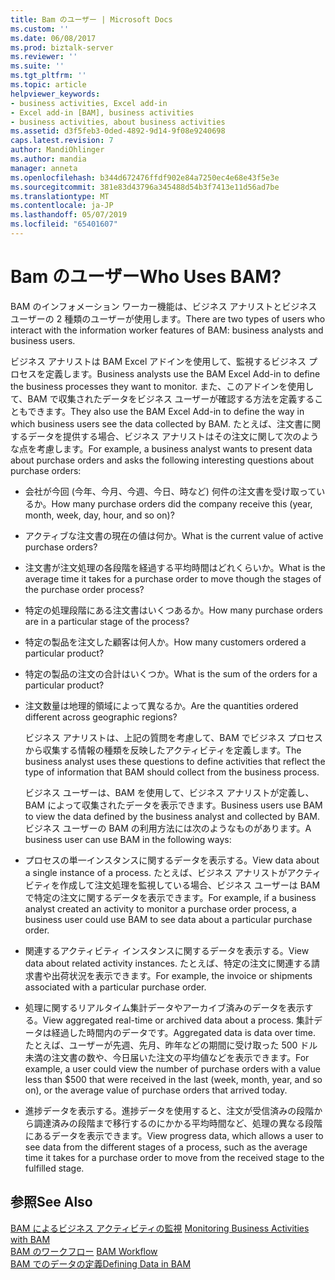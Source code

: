 ```yaml
---
title: Bam のユーザー | Microsoft Docs
ms.custom: ''
ms.date: 06/08/2017
ms.prod: biztalk-server
ms.reviewer: ''
ms.suite: ''
ms.tgt_pltfrm: ''
ms.topic: article
helpviewer_keywords:
- business activities, Excel add-in
- Excel add-in [BAM], business activities
- business activities, about business activities
ms.assetid: d3f5feb3-0ded-4892-9d14-9f08e9240698
caps.latest.revision: 7
author: MandiOhlinger
ms.author: mandia
manager: anneta
ms.openlocfilehash: b344d672476ffdf902e84a7250ec4e68e43f5e3e
ms.sourcegitcommit: 381e83d43796a345488d54b3f7413e11d56ad7be
ms.translationtype: MT
ms.contentlocale: ja-JP
ms.lasthandoff: 05/07/2019
ms.locfileid: "65401607"
---
```

# <a name="who-uses-bam"></a><span data-ttu-id="a7516-103">Bam のユーザー</span><span class="sxs-lookup"><span data-stu-id="a7516-103">Who Uses BAM?</span></span>
<span data-ttu-id="a7516-104">BAM のインフォメーション ワーカー機能は、ビジネス アナリストとビジネス ユーザーの 2 種類のユーザーが使用します。</span><span class="sxs-lookup"><span data-stu-id="a7516-104">There are two types of users who interact with the information worker features of BAM: business analysts and business users.</span></span>  
  
 <span data-ttu-id="a7516-105">ビジネス アナリストは BAM Excel アドインを使用して、監視するビジネス プロセスを定義します。</span><span class="sxs-lookup"><span data-stu-id="a7516-105">Business analysts use the BAM Excel Add-in to define the business processes they want to monitor.</span></span> <span data-ttu-id="a7516-106">また、このアドインを使用して、BAM で収集されたデータをビジネス ユーザーが確認する方法を定義することもできます。</span><span class="sxs-lookup"><span data-stu-id="a7516-106">They also use the BAM Excel Add-in to define the way in which business users see the data collected by BAM.</span></span> <span data-ttu-id="a7516-107">たとえば、注文書に関するデータを提供する場合、ビジネス アナリストはその注文に関して次のような点を考慮します。</span><span class="sxs-lookup"><span data-stu-id="a7516-107">For example, a business analyst wants to present data about purchase orders and asks the following interesting questions about purchase orders:</span></span>  
  
- <span data-ttu-id="a7516-108">会社が今回 (今年、今月、今週、今日、時など) 何件の注文書を受け取っているか。</span><span class="sxs-lookup"><span data-stu-id="a7516-108">How many purchase orders did the company receive this (year, month, week, day, hour, and so on)?</span></span>  
  
- <span data-ttu-id="a7516-109">アクティブな注文書の現在の値は何か。</span><span class="sxs-lookup"><span data-stu-id="a7516-109">What is the current value of active purchase orders?</span></span>  
  
- <span data-ttu-id="a7516-110">注文書が注文処理の各段階を経過する平均時間はどれくらいか。</span><span class="sxs-lookup"><span data-stu-id="a7516-110">What is the average time it takes for a purchase order to move though the stages of the purchase order process?</span></span>  
  
- <span data-ttu-id="a7516-111">特定の処理段階にある注文書はいくつあるか。</span><span class="sxs-lookup"><span data-stu-id="a7516-111">How many purchase orders are in a particular stage of the process?</span></span>  
  
- <span data-ttu-id="a7516-112">特定の製品を注文した顧客は何人か。</span><span class="sxs-lookup"><span data-stu-id="a7516-112">How many customers ordered a particular product?</span></span>  
  
- <span data-ttu-id="a7516-113">特定の製品の注文の合計はいくつか。</span><span class="sxs-lookup"><span data-stu-id="a7516-113">What is the sum of the orders for a particular product?</span></span>  
  
- <span data-ttu-id="a7516-114">注文数量は地理的領域によって異なるか。</span><span class="sxs-lookup"><span data-stu-id="a7516-114">Are the quantities ordered different across geographic regions?</span></span>  
  
  <span data-ttu-id="a7516-115">ビジネス アナリストは、上記の質問を考慮して、BAM でビジネス プロセスから収集する情報の種類を反映したアクティビティを定義します。</span><span class="sxs-lookup"><span data-stu-id="a7516-115">The business analyst uses these questions to define activities that reflect the type of information that BAM should collect from the business process.</span></span>  
  
  <span data-ttu-id="a7516-116">ビジネス ユーザーは、BAM を使用して、ビジネス アナリストが定義し、BAM によって収集されたデータを表示できます。</span><span class="sxs-lookup"><span data-stu-id="a7516-116">Business users use BAM to view the data defined by the business analyst and collected by BAM.</span></span> <span data-ttu-id="a7516-117">ビジネス ユーザーの BAM の利用方法には次のようなものがあります。</span><span class="sxs-lookup"><span data-stu-id="a7516-117">A business user can use BAM in the following ways:</span></span>  
  
- <span data-ttu-id="a7516-118">プロセスの単一インスタンスに関するデータを表示する。</span><span class="sxs-lookup"><span data-stu-id="a7516-118">View data about a single instance of a process.</span></span> <span data-ttu-id="a7516-119">たとえば、ビジネス アナリストがアクティビティを作成して注文処理を監視している場合、ビジネス ユーザーは BAM で特定の注文に関するデータを表示できます。</span><span class="sxs-lookup"><span data-stu-id="a7516-119">For example, if a business analyst created an activity to monitor a purchase order process, a business user could use BAM to see data about a particular purchase order.</span></span>  
  
- <span data-ttu-id="a7516-120">関連するアクティビティ インスタンスに関するデータを表示する。</span><span class="sxs-lookup"><span data-stu-id="a7516-120">View data about related activity instances.</span></span> <span data-ttu-id="a7516-121">たとえば、特定の注文に関連する請求書や出荷状況を表示できます。</span><span class="sxs-lookup"><span data-stu-id="a7516-121">For example, the invoice or shipments associated with a particular purchase order.</span></span>  
  
- <span data-ttu-id="a7516-122">処理に関するリアルタイム集計データやアーカイブ済みのデータを表示する。</span><span class="sxs-lookup"><span data-stu-id="a7516-122">View aggregated real-time or archived data about a process.</span></span> <span data-ttu-id="a7516-123">集計データは経過した時間内のデータです。</span><span class="sxs-lookup"><span data-stu-id="a7516-123">Aggregated data is data over time.</span></span> <span data-ttu-id="a7516-124">たとえば、ユーザーが先週、先月、昨年などの期間に受け取った 500 ドル未満の注文書の数や、今日届いた注文の平均値などを表示できます。</span><span class="sxs-lookup"><span data-stu-id="a7516-124">For example, a user could view the number of purchase orders with a value less than $500 that were received in the last (week, month, year, and so on), or the average value of purchase orders that arrived today.</span></span>  
  
- <span data-ttu-id="a7516-125">進捗データを表示する。進捗データを使用すると、注文が受信済みの段階から調達済みの段階まで移行するのにかかる平均時間など、処理の異なる段階にあるデータを表示できます。</span><span class="sxs-lookup"><span data-stu-id="a7516-125">View progress data, which allows a user to see data from the different stages of a process, such as the average time it takes for a purchase order to move from the received stage to the fulfilled stage.</span></span>  
  
## <a name="see-also"></a><span data-ttu-id="a7516-126">参照</span><span class="sxs-lookup"><span data-stu-id="a7516-126">See Also</span></span>  
 <span data-ttu-id="a7516-127">[BAM によるビジネス アクティビティの監視](../core/monitoring-business-activities-with-bam.md) </span><span class="sxs-lookup"><span data-stu-id="a7516-127">[Monitoring Business Activities with BAM](../core/monitoring-business-activities-with-bam.md) </span></span>  
 <span data-ttu-id="a7516-128">[BAM のワークフロー](../core/bam-workflow.md) </span><span class="sxs-lookup"><span data-stu-id="a7516-128">[BAM Workflow](../core/bam-workflow.md) </span></span>  
 [<span data-ttu-id="a7516-129">BAM でのデータの定義</span><span class="sxs-lookup"><span data-stu-id="a7516-129">Defining Data in BAM</span></span>](../core/defining-data-in-bam.md)